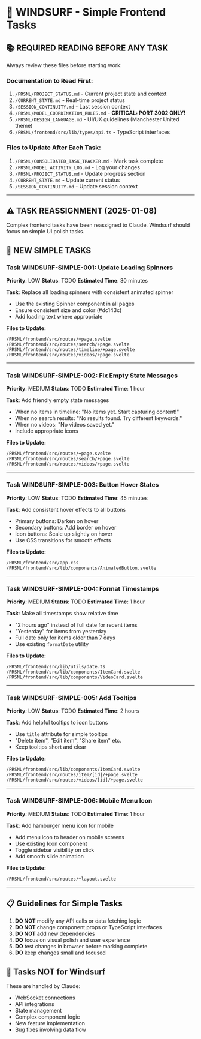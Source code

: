# 🚀 WINDSURF - Simple Frontend Tasks

## 📚 REQUIRED READING BEFORE ANY TASK
Always review these files before starting work:

### Documentation to Read First:
1. `/PRSNL/PROJECT_STATUS.md` - Current project state and context
2. `/CURRENT_STATE.md` - Real-time project status
3. `/SESSION_CONTINUITY.md` - Last session context
4. `/PRSNL/MODEL_COORDINATION_RULES.md` - **CRITICAL: PORT 3002 ONLY!**
5. `/PRSNL/DESIGN_LANGUAGE.md` - UI/UX guidelines (Manchester United theme)
6. `/PRSNL/frontend/src/lib/types/api.ts` - TypeScript interfaces

### Files to Update After Each Task:
1. `/PRSNL/CONSOLIDATED_TASK_TRACKER.md` - Mark task complete
2. `/PRSNL/MODEL_ACTIVITY_LOG.md` - Log your changes
3. `/PRSNL/PROJECT_STATUS.md` - Update progress section
4. `/CURRENT_STATE.md` - Update current status
5. `/SESSION_CONTINUITY.md` - Update session context

---

## ⚠️ TASK REASSIGNMENT (2025-01-08)
Complex frontend tasks have been reassigned to Claude. Windsurf should focus on simple UI polish tasks.

## 🎯 NEW SIMPLE TASKS

### Task WINDSURF-SIMPLE-001: Update Loading Spinners
**Priority**: LOW
**Status**: TODO
**Estimated Time**: 30 minutes

**Task**: Replace all loading spinners with consistent animated spinner
- Use the existing Spinner component in all pages
- Ensure consistent size and color (#dc143c)
- Add loading text where appropriate

**Files to Update:**
```
/PRSNL/frontend/src/routes/+page.svelte
/PRSNL/frontend/src/routes/search/+page.svelte
/PRSNL/frontend/src/routes/timeline/+page.svelte
/PRSNL/frontend/src/routes/videos/+page.svelte
```

---

### Task WINDSURF-SIMPLE-002: Fix Empty State Messages
**Priority**: MEDIUM
**Status**: TODO
**Estimated Time**: 1 hour

**Task**: Add friendly empty state messages
- When no items in timeline: "No items yet. Start capturing content!"
- When no search results: "No results found. Try different keywords."
- When no videos: "No videos saved yet."
- Include appropriate icons

**Files to Update:**
```
/PRSNL/frontend/src/routes/+page.svelte
/PRSNL/frontend/src/routes/search/+page.svelte
/PRSNL/frontend/src/routes/videos/+page.svelte
```

---

### Task WINDSURF-SIMPLE-003: Button Hover States
**Priority**: LOW
**Status**: TODO
**Estimated Time**: 45 minutes

**Task**: Add consistent hover effects to all buttons
- Primary buttons: Darken on hover
- Secondary buttons: Add border on hover
- Icon buttons: Scale up slightly on hover
- Use CSS transitions for smooth effects

**Files to Update:**
```
/PRSNL/frontend/src/app.css
/PRSNL/frontend/src/lib/components/AnimatedButton.svelte
```

---

### Task WINDSURF-SIMPLE-004: Format Timestamps
**Priority**: MEDIUM
**Status**: TODO
**Estimated Time**: 1 hour

**Task**: Make all timestamps show relative time
- "2 hours ago" instead of full date for recent items
- "Yesterday" for items from yesterday
- Full date only for items older than 7 days
- Use existing `formatDate` utility

**Files to Update:**
```
/PRSNL/frontend/src/lib/utils/date.ts
/PRSNL/frontend/src/lib/components/ItemCard.svelte
/PRSNL/frontend/src/lib/components/VideoCard.svelte
```

---

### Task WINDSURF-SIMPLE-005: Add Tooltips
**Priority**: LOW
**Status**: TODO
**Estimated Time**: 2 hours

**Task**: Add helpful tooltips to icon buttons
- Use `title` attribute for simple tooltips
- "Delete item", "Edit item", "Share item" etc.
- Keep tooltips short and clear

**Files to Update:**
```
/PRSNL/frontend/src/lib/components/ItemCard.svelte
/PRSNL/frontend/src/routes/item/[id]/+page.svelte
/PRSNL/frontend/src/routes/videos/[id]/+page.svelte
```

---

### Task WINDSURF-SIMPLE-006: Mobile Menu Icon
**Priority**: MEDIUM
**Status**: TODO
**Estimated Time**: 1 hour

**Task**: Add hamburger menu icon for mobile
- Add menu icon to header on mobile screens
- Use existing Icon component
- Toggle sidebar visibility on click
- Add smooth slide animation

**Files to Update:**
```
/PRSNL/frontend/src/routes/+layout.svelte
```

---

## 📋 Guidelines for Simple Tasks

1. **DO NOT** modify any API calls or data fetching logic
2. **DO NOT** change component props or TypeScript interfaces  
3. **DO NOT** add new dependencies
4. **DO** focus on visual polish and user experience
5. **DO** test changes in browser before marking complete
6. **DO** keep changes small and focused

## 🚫 Tasks NOT for Windsurf

These are handled by Claude:
- WebSocket connections
- API integrations
- State management
- Complex component logic
- New feature implementation
- Bug fixes involving data flow